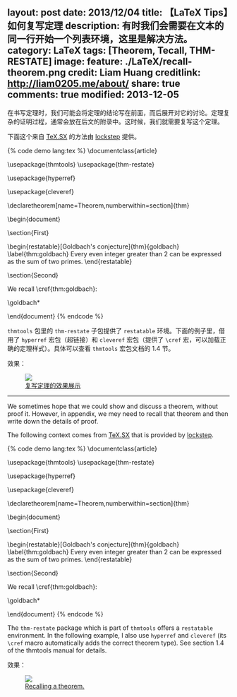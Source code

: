 layout: post
date: 2013/12/04
title: 【LaTeX Tips】如何复写定理
description: 有时我们会需要在文本的同一行开始一个列表环境，这里是解决方法。
category: LaTeX
tags: [Theorem, Tecall, THM-RESTATE]
image:
  feature: ./LaTeX/recall-theorem.png
  credit: Liam Huang
  creditlink: http://liam0205.me/about/
share: true
comments: true
modified: 2013-12-05
---

在书写定理时，我们可能会将定理的结论写在前面，而后展开对它的讨论。定理复杂的证明过程，通常会放在后文的附录中。这时候，我们就需要复写这个定理。

下面这个来自 [TeX.SX](http://tex.stackexchange.com/a/51288/38350) 的方法由 [lockstep](http://tex.stackexchange.com/users/510/lockstep) 提供。

<!--more-->

{% code demo lang:tex %}
\documentclass{article}

\usepackage{thmtools}
\usepackage{thm-restate}

\usepackage{hyperref}

\usepackage{cleveref}

\declaretheorem[name=Theorem,numberwithin=section]{thm}

\begin{document}

\section{First}

\begin{restatable}[Goldbach's conjecture]{thm}{goldbach}
\label{thm:goldbach}
Every even integer greater than 2 can be expressed as the sum of two primes.
\end{restatable}

\section{Second}

We recall \cref{thm:goldbach}:

\goldbach*

\end{document}
{% endcode %}

`thmtools` 包里的 `thm-restate` 子包提供了 `restatable` 环境。下面的例子里，借用了 `hyperref` 宏包（超链接）和 `cleveref` 宏包（提供了 `\cref` 宏，可以加载正确的定理样式）。具体可以查看 `thmtools` 宏包文档的 1.4 节。

效果：

<figure>
    <a href="/images//LaTeX/recall-theorem.png"><img src="/images//LaTeX/recall-theorem.png"></a>
    <figcaption><a href="/images//LaTeX/recall-theorem.png" title="复写定理的效果展示">复写定理的效果展示</a></figcaption>
</figure>

-----------------------

We sometimes hope that we could show and discuss a theorem, without proof it. However, in appendix, we mey need to recall that theorem and then write down the details of proof.

The following context comes from [TeX.SX](http://tex.stackexchange.com/a/51288/38350) that is provided by [lockstep](http://tex.stackexchange.com/users/510/lockstep).

{% code demo lang:tex %}
\documentclass{article}

\usepackage{thmtools}
\usepackage{thm-restate}

\usepackage{hyperref}

\usepackage{cleveref}

\declaretheorem[name=Theorem,numberwithin=section]{thm}

\begin{document}

\section{First}

\begin{restatable}[Goldbach's conjecture]{thm}{goldbach}
\label{thm:goldbach}
Every even integer greater than 2 can be expressed as the sum of two primes.
\end{restatable}

\section{Second}

We recall \cref{thm:goldbach}:

\goldbach*

\end{document}
{% endcode %}

The `thm-restate` package which is part of `thmtools` offers a `restatable` environment. In the following example, I also use `hyperref` and `cleveref` (its `\cref` macro automatically adds the correct theorem type). See section 1.4 of the thmtools manual for details.

效果：

<figure>
    <a href="/images//LaTeX/recall-theorem.png"><img src="/images//LaTeX/recall-theorem.png"></a>
    <figcaption><a href="/images//LaTeX/recall-theorem.png" title="Recalling a theorem.">Recalling a theorem.</a></figcaption>
</figure>
